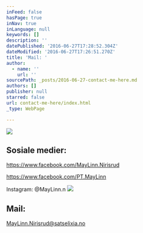 ```yaml
---
inFeed: false
hasPage: true
inNav: true
inLanguage: null
keywords: []
description: ''
datePublished: '2016-06-27T17:28:52.304Z'
dateModified: '2016-06-27T17:26:51.270Z'
title: 'Mail: '
author:
  - name: ''
    url: ''
sourcePath: _posts/2016-06-27-contact-me-here.md
authors: []
publisher: null
starred: false
url: contact-me-here/index.html
_type: WebPage

---
```

![](https://the-grid-user-content.s3-us-west-2.amazonaws.com/bad7b0d8-2aed-4ee2-bf42-2bc427059ce1.jpg)

## 

## Sosiale medier: 

https://www.facebook.com/MayLinn.Nirisrud

https://www.facebook.com/PT.MayLinn

Instagram: @MayLinn.n
![](https://the-grid-user-content.s3-us-west-2.amazonaws.com/219015f4-b294-43e1-aa42-f734fd4c4741.gif)

## Mail: 

MayLinn.Nirisrud@satselixia.no